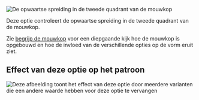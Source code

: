 ![De opwaartse spreiding in de tweede quadrant van de mouwkop](./sleevecapq2spread2.svg)

Deze optie controleert de opwaartse spreiding in de tweede quadrant van de mouwkop.

<Tip>

Zie [begrijp de mouwkop](/docs/patterns/brian/options#understanding-the-sleevecap) voor een diepgaande
kijk hoe de mouwkop is opgebouwd en hoe de invloed van de verschillende opties op de vorm eruit ziet.

</Tip>

## Effect van deze optie op het patroon

![Deze afbeelding toont het effect van deze optie door meerdere varianten die een andere waarde hebben voor deze optie te vervangen](simone_sleevecapq2spread2_sample.svg "Effect van deze optie op het patroon")

